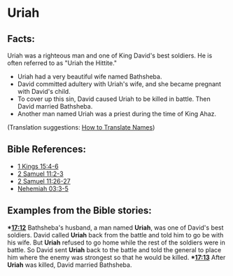 # Uriah #

## Facts: ##

Uriah was a righteous man and one of King David's best soldiers. He is often referred to as "Uriah the Hittite."

* Uriah had a very beautiful wife named Bathsheba.
* David committed adultery with Uriah's wife, and she became pregnant with David's child.
* To cover up this sin, David caused Uriah to be killed in battle. Then David married Bathsheba.
* Another man named Uriah was a priest during the time of King Ahaz.

(Translation suggestions: [How to Translate Names](en/ta-vol1/translate/man/translate-names))



## Bible References: ##

* [1 Kings 15:4-6](en/tn/1ki/help/15/04)
* [2 Samuel 11:2-3](en/tn/2sa/help/11/02)
* [2 Samuel 11:26-27](en/tn/2sa/help/11/26)
* [Nehemiah 03:3-5](en/tn/neh/help/03/03)

## Examples from the Bible stories: ##

  __*[17:12](en/tn/obs/help/17/12)__ Bathsheba's husband, a man named __Uriah__, was one of David's best soldiers. David called __Uriah__ back from the battle and told him to go be with his wife. But __Uriah__ refused to go home while the rest of the soldiers were in battle. So David sent __Uriah__ back to the battle and told the general to place him where the enemy was strongest so that he would be killed.
  __*[17:13](en/tn/obs/help/17/13)__ After __Uriah__ was killed, David married Bathsheba.